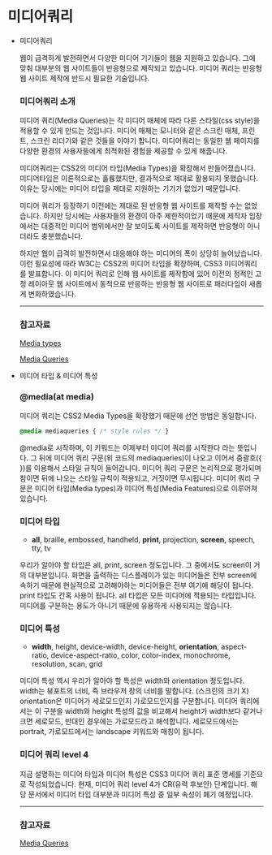 # 미디어쿼리

- 미디어쿼리

    웹이 급격하게 발전하면서 다양한 미디어 기기들이 웹을 지원하고 있습니다.
    그에 맞춰 대부분의 웹 사이트들이 반응형으로 제작되고 있습니다.
    미디어 쿼리는 반응형 웹 사이트 제작에 반드시 필요한 기술입니다.

    ### 미디어쿼리 소개

    미디어 쿼리(Media Queries)는 각 미디어 매체에 따라 다른 스타일(css style)을 적용할 수 있게 만드는 것입니다.
    미디어 매체는 모니터와 같은 스크린 매체, 프린트, 스크린 리더기와 같은 것들을 이야기 합니다.
    미디어쿼리는 동일한 웹 페이지를 다양한 환경의 사용자들에게 최적화된 경험을 제공할 수 있게 해줍니다.

    미디어쿼리는 CSS2의 미디어 타입(Media Types)을 확장해서 만들어졌습니다.
    미디어타입은 이론적으로는 훌륭했지만, 결과적으로 제대로 활용되지 못했습니다.
    이유는 당시에는 미디어 타입을 제대로 지원하는 기기가 없었기 때문입니다.

    미디어 쿼리가 등장하기 이전에는 제대로 된 반응형 웹 사이트를 제작할 수는 없었습니다.
    하지만 당시에는 사용자들의 환경이 아주 제한적이었기 때문에 제작자 입장에서는 대중적인 미디어 범위에서만 잘 보이도록 사이트를 제작하면 반응형이 아니더라도 충분했습니다.

    하지만 웹이 급격히 발전하면서 대응해야 하는 미디어의 폭이 상당히 늘어났습니다.
    이런 필요성에 따라 W3C는 CSS2의 미디어 타입을 확장하며, CSS3 미디어쿼리를 발표합니다.
    이 미디어 쿼리로 인해 웹 사이트를 제작함에 있어 이전의 정적인 고정 레이아웃 웹 사이트에서 동적으로 반응하는 반응형 웹 사이트로 패러다임이 새롭게 변화하였습니다.

    ---

    ### 참고자료

    [Media types](https://www.w3.org/TR/1998/WD-css2-19980128/media.html)

    [Media Queries](https://www.w3.org/TR/css3-mediaqueries/)

- 미디어 타입 & 미디어 특성

    ### @media(at media)

    미디어 쿼리는 CSS2 Media Types을 확장했기 때문에 선언 방법은 동일합니다.

    ```css
    @media mediaqueries { /* style rules */ }
    ```

    @media로 시작하며, 이 키워드는 이제부터 미디어 쿼리를 시작한다 라는 뜻입니다.
    그 뒤에 미디어 쿼리 구문(위 코드의 mediaqueries)이 나오고 이어서 중괄호({ })를 이용해서 스타일 규칙이 들어갑니다.
    미디어 쿼리 구문은 논리적으로 평가되며 참이면 뒤에 나오는 스타일 규칙이 적용되고, 거짓이면 무시됩니다.
    미디어 쿼리 구문은 미디어 타입(Media types)과 미디어 특성(Media Features)으로 이루어져 있습니다.

    ### 미디어 타입

    - **all**, braille, embossed, handheld, **print**, projection, **screen**, speech, tty, tv

    우리가 알아야 할 타입은 all, print, screen 정도입니다. 그 중에서도 screen이 거의 대부분입니다.
    화면을 출력하는 디스플레이가 있는 미디어들은 전부 screen에 속하기 때문에 현실적으로 고려해야하는 미디어들은 전부 여기에 해당이 됩니다.
    print 타입도 간혹 사용이 됩니다.
    all 타입은 모든 미디어에 적용되는 타입입니다. 미디어를 구분하는 용도가 아니기 때문에 유용하게 사용되지는 않습니다.

    ### 미디어 특성

    - **width**, height, device-width, device-height, **orientation**, aspect-ratio, device-aspect-ratio, color, color-index, monochrome, resolution, scan, grid

    미디어 특성 역시 우리가 알아야 할 특성은 width와 orientation 정도입니다.
    width는 뷰포트의 너비, 즉 브라우저 창의 너비를 말합니다. (스크린의 크기 X)
    orientation은 미디어가 세로모드인지 가로모드인지를 구분합니다.
    미디어 쿼리에서는 이 구분을 width와 height 특성의 값을 비교해서 height가 width보다 같거나 크면 세로모드, 반대인 경우에는 가로모드라고 해석합니다.
    세로모드에서는 portrait, 가로모드에서는 landscape 키워드와 매칭이 됩니다.

    ### 미디어 쿼리 level 4

    지금 설명하는 미디어 타입과 미디어 특성은 CSS3 미디어 쿼리 표준 명세를 기준으로 작성되었습니다.
    현재, 미디어 쿼리 level 4가 CR(유력 후보안) 단계입니다.
    해당 문서에서 미디어 타입 대부분과 미디어 특성 중 일부 속성이 폐기 예정입니다.

    ---

    ### 참고자료

    [Media Queries](https://www.w3.org/TR/css3-mediaqueries/#media1)

    [](https://www.w3.org/TR/mediaqueries-4/#media-types)

    [](https://www.w3.org/TR/mediaqueries-4/#mf-deprecated)